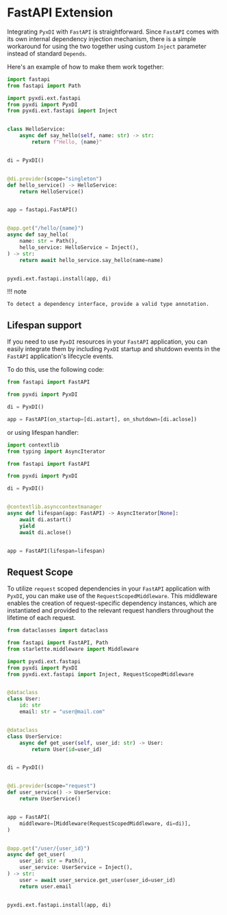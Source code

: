 # FastAPI Extension

Integrating `PyxDI` with `FastAPI` is straightforward. Since `FastAPI` comes with its own internal dependency injection
mechanism, there is a simple workaround for using the two together using custom `Inject` parameter instead of standard `Depends`.

Here's an example of how to make them work together:


```python
import fastapi
from fastapi import Path

import pyxdi.ext.fastapi
from pyxdi import PyxDI
from pyxdi.ext.fastapi import Inject


class HelloService:
    async def say_hello(self, name: str) -> str:
        return f"Hello, {name}"


di = PyxDI()


@di.provider(scope="singleton")
def hello_service() -> HelloService:
    return HelloService()


app = fastapi.FastAPI()


@app.get("/hello/{name}")
async def say_hello(
    name: str = Path(),
    hello_service: HelloService = Inject(),
) -> str:
    return await hello_service.say_hello(name=name)


pyxdi.ext.fastapi.install(app, di)
```

!!! note

    To detect a dependency interface, provide a valid type annotation.


## Lifespan support

If you need to use `PyxDI` resources in your `FastAPI` application, you can easily integrate them by including `PyxDI`
startup and shutdown events in the `FastAPI` application's lifecycle events.

To do this, use the following code:

```python
from fastapi import FastAPI

from pyxdi import PyxDI

di = PyxDI()

app = FastAPI(on_startup=[di.astart], on_shutdown=[di.aclose])
```

or using lifespan handler:

```python
import contextlib
from typing import AsyncIterator

from fastapi import FastAPI

from pyxdi import PyxDI

di = PyxDI()


@contextlib.asynccontextmanager
async def lifespan(app: FastAPI) -> AsyncIterator[None]:
    await di.astart()
    yield
    await di.aclose()


app = FastAPI(lifespan=lifespan)
```


## Request Scope

To utilize `request` scoped dependencies in your `FastAPI` application with `PyxDI`, you can make use of the
`RequestScopedMiddleware`. This middleware enables the creation of request-specific dependency instances,
which are instantiated and provided to the relevant request handlers throughout the lifetime of each request.

```python
from dataclasses import dataclass

from fastapi import FastAPI, Path
from starlette.middleware import Middleware

import pyxdi.ext.fastapi
from pyxdi import PyxDI
from pyxdi.ext.fastapi import Inject, RequestScopedMiddleware


@dataclass
class User:
    id: str
    email: str = "user@mail.com"


@dataclass
class UserService:
    async def get_user(self, user_id: str) -> User:
        return User(id=user_id)


di = PyxDI()


@di.provider(scope="request")
def user_service() -> UserService:
    return UserService()


app = FastAPI(
    middleware=[Middleware(RequestScopedMiddleware, di=di)],
)


@app.get("/user/{user_id}")
async def get_user(
    user_id: str = Path(),
    user_service: UserService = Inject(),
) -> str:
    user = await user_service.get_user(user_id=user_id)
    return user.email


pyxdi.ext.fastapi.install(app, di)
```

